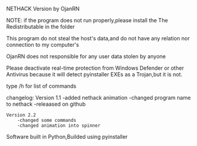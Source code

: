 NETHACK Version by OjanRN


NOTE:
if the program does not run properly,please install the The Redistributable in the folder

This program do not steal the host's data,and do not have any relation nor connection to my computer's

OjanRN does not responsible for any user data stolen by anyone

Please deactivate real-time protection from Windows Defender or other Antivirus because it will detect pyinstaller EXEs as a Trojan,but it is not.

type /h for list of commands

changelog:
	Version 1.1
		-added nethack animation
		-changed program name to nethack
		-releaased on github

	Version 2.2
		-changed some commands
		-changed animation into spinner


Software built in Python,Builded using pyinstaller
